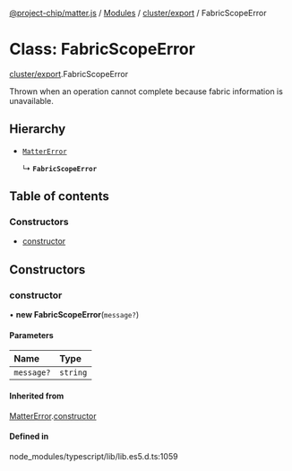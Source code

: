 [@project-chip/matter.js](../README.md) / [Modules](../modules.md) / [cluster/export](../modules/cluster_export.md) / FabricScopeError

# Class: FabricScopeError

[cluster/export](../modules/cluster_export.md).FabricScopeError

Thrown when an operation cannot complete because fabric information is
unavailable.

## Hierarchy

- [`MatterError`](common_export.MatterError.md)

  ↳ **`FabricScopeError`**

## Table of contents

### Constructors

- [constructor](cluster_export.FabricScopeError.md#constructor)

## Constructors

### constructor

• **new FabricScopeError**(`message?`)

#### Parameters

| Name | Type |
| :------ | :------ |
| `message?` | `string` |

#### Inherited from

[MatterError](common_export.MatterError.md).[constructor](common_export.MatterError.md#constructor)

#### Defined in

node_modules/typescript/lib/lib.es5.d.ts:1059
